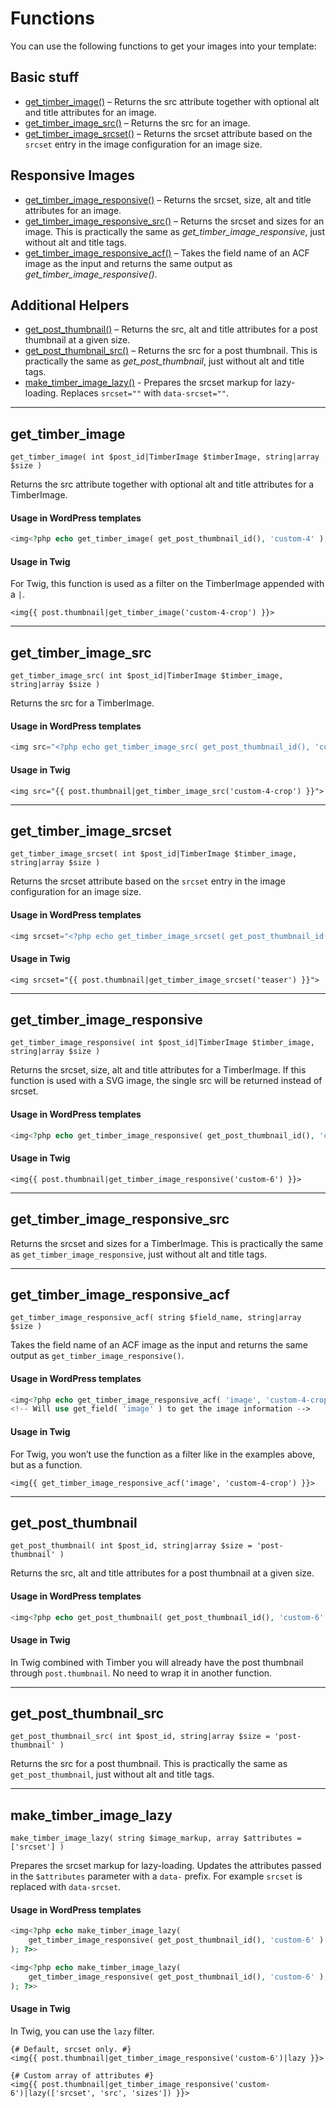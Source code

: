 # Functions

You can use the following functions to get your images into your template:

## Basic stuff

* [get_timber_image()](#get_timber_image) – Returns the src attribute together with optional alt and title attributes for an image.
* [get_timber_image_src()](#get_timber_image_src) – Returns the src for an image.
* [get_timber_image_srcset()](#get_timber_image_srcset) – Returns the srcset attribute based on the `srcset` entry in the image configuration for an image size.

## Responsive Images

* [get_timber_image_responsive()](#get_timber_image_responsive) – Returns the srcset, size, alt and title attributes for an image.
* [get_timber_image_responsive_src()](#get_timber_image_responsive_src) – Returns the srcset and sizes for an image. This is practically the same as *get_timber_image_responsive*, just without alt and title tags.
* [get_timber_image_responsive_acf()](#get_timber_image_responsive_acf) – Takes the field name of an ACF image as the input and returns the same output as *get_timber_image_responsive()*.

## Additional Helpers

* [get_post_thumbnail()](#get_post_thumbnail) – Returns the src, alt and title attributes for a post thumbnail at a given size.
* [get_post_thumbnail_src()](#get_post_thumbnail_src) – Returns the src for a post thumbnail. This is practically the same as *get_post_thumbnail*, just without alt and title tags.
* [make_timber_image_lazy()](#make_timber_image_lazy) - Prepares the srcset markup for lazy-loading. Replaces `srcset=""` with `data-srcset=""`.
---

## get_timber_image

`get_timber_image( int $post_id|TimberImage $timberImage, string|array $size )`

Returns the src attribute together with optional alt and title attributes for a TimberImage.

#### Usage in WordPress templates

```php
<img<?php echo get_timber_image( get_post_thumbnail_id(), 'custom-4' ); ?>>
```

#### Usage in Twig

For Twig, this function is used as a filter on the TimberImage appended with a `|`.

```twig
<img{{ post.thumbnail|get_timber_image('custom-4-crop') }}>
```

---

## get_timber_image_src

`get_timber_image_src( int $post_id|TimberImage $timber_image, string|array $size )`

Returns the src for a TimberImage.

#### Usage in WordPress templates

```php
<img src="<?php echo get_timber_image_src( get_post_thumbnail_id(), 'custom-4-crop' ); ?>">
```

#### Usage in Twig

```twig
<img src="{{ post.thumbnail|get_timber_image_src('custom-4-crop') }}">
```

---

## get_timber_image_srcset

`get_timber_image_srcset( int $post_id|TimberImage $timber_image, string|array $size )`

Returns the srcset attribute based on the `srcset` entry in the image configuration for an image size.

#### Usage in WordPress templates

```php
<img srcset="<?php echo get_timber_image_srcset( get_post_thumbnail_id(), 'teaser' ); ?>">
```

#### Usage in Twig

```twig
<img srcset="{{ post.thumbnail|get_timber_image_srcset('teaser') }}">
```

---

## get_timber_image_responsive

`get_timber_image_responsive( int $post_id|TimberImage $timber_image, string|array $size )`

Returns the srcset, size, alt and title attributes for a TimberImage. If this function is used with a SVG image, the single src will be returned instead of srcset.

#### Usage in WordPress templates

```php
<img<?php echo get_timber_image_responsive( get_post_thumbnail_id(), 'custom-6' ); ?>>
```

#### Usage in Twig

```twig
<img{{ post.thumbnail|get_timber_image_responsive('custom-6') }}>
```

---

## get_timber_image_responsive_src

Returns the srcset and sizes for a TimberImage. This is practically the same as `get_timber_image_responsive`, just without alt and title tags.

---

## get_timber_image_responsive_acf

`get_timber_image_responsive_acf( string $field_name, string|array $size )`

Takes the field name of an ACF image as the input and returns the same output as `get_timber_image_responsive()`.

#### Usage in WordPress templates

```php
<img<?php echo get_timber_image_responsive_acf( 'image', 'custom-4-crop' ); ?>>
<!-- Will use get_field( 'image' ) to get the image information -->
```

#### Usage in Twig

For Twig, you won’t use the function as a filter like in the examples above, but as a function.

```twig
<img{{ get_timber_image_responsive_acf('image', 'custom-4-crop') }}>
```

---

## get_post_thumbnail

`get_post_thumbnail( int $post_id, string|array $size = 'post-thumbnail' )`

Returns the src, alt and title attributes for a post thumbnail at a given size.

#### Usage in WordPress templates

```php
<img<?php echo get_post_thumbnail( get_post_thumbnail_id(), 'custom-6' ); ?>>
```

#### Usage in Twig

In Twig combined with Timber you will already have the post thumbnail through `post.thumbnail`. No need to wrap it in another function.

---

## get_post_thumbnail_src

`get_post_thumbnail_src( int $post_id, string|array $size = 'post-thumbnail' )`

Returns the src for a post thumbnail. This is practically the same as `get_post_thumbnail`, just without alt and title tags.

---

## make_timber_image_lazy

`make_timber_image_lazy( string $image_markup, array $attributes = ['srcset'] )`

Prepares the srcset markup for lazy-loading. Updates the attributes passed in the `$attributes` parameter with a `data-` prefix. For example `srcset` is replaced with `data-srcset`.

#### Usage in WordPress templates

```php
<img<?php echo make_timber_image_lazy(
	get_timber_image_responsive( get_post_thumbnail_id(), 'custom-6' )
); ?>>

<img<?php echo make_timber_image_lazy(
	get_timber_image_responsive( get_post_thumbnail_id(), 'custom-6' ), ['srcset', 'src', 'sizes']
); ?>>
```

#### Usage in Twig

In Twig, you can use the `lazy` filter.

```twig
{# Default, srcset only. #}
<img{{ post.thumbnail|get_timber_image_responsive('custom-6')|lazy }}>

{# Custom array of attributes #}
<img{{ post.thumbnail|get_timber_image_responsive('custom-6')|lazy(['srcset', 'src', 'sizes']) }}>
```

